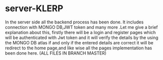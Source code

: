 # server-KLERP
In the server side all the backend process has been done. It includes connection with MONGO DB,JWT token and many more .Let me give a brief explanation about this, firstly there will be a login and register pages which will be authenticated with Jwt token and it will verify the details by the using the MONGO DB atlas if and only if the entered details are correct it will be redirect to the home page,and like wise all the pages implementation has been done here. (ALL FILES IN BRANCH MASTER)
